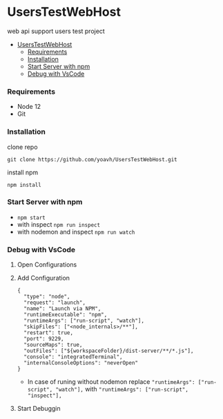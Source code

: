 # UsersTestWebHost

web api support users test project

- [UsersTestWebHost](#userstestwebhost)
  - [Requirements](#requirements)
  - [Installation](#installation)
  - [Start Server with npm](#start-server-with-npm)
  - [Debug with VsCode](#debug-with-vscode)

### Requirements

- Node 12
- Git

### Installation

clone repo

`git clone https://github.com/yoavh/UsersTestWebHost.git`

install npm

`npm install`

### Start Server with npm

- `npm start`
- with inspect `npm run inspect`
- with nodemon and inspect `npm run watch`

### Debug with VsCode

1. Open Configurations
2. Add Configuration

   ```
   {
     "type": "node",
     "request": "launch",
     "name": "Launch via NPM",
     "runtimeExecutable": "npm",
     "runtimeArgs": ["run-script", "watch"],
     "skipFiles": ["<node_internals>/**"],
     "restart": true,
     "port": 9229,
     "sourceMaps": true,
     "outFiles": ["${workspaceFolder}/dist-server/**/*.js"],
     "console": "integratedTerminal",
     "internalConsoleOptions": "neverOpen"
   }
   ```

   - In case of runing without nodemon
     replace
     `"runtimeArgs": ["run-script", "watch"],`
     with
     `"runtimeArgs": ["run-script", "inspect"],`

3. Start Debuggin
